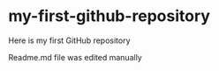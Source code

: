# my-first-github-repository
Here is my first GitHub repository

Readme.md file was edited manually
